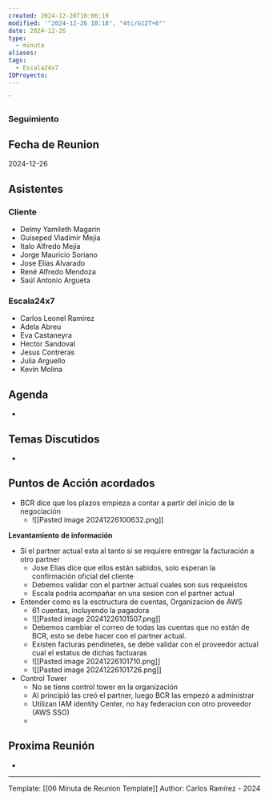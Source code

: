 ```yaml
---
created: 2024-12-26T10:06:19
modified: '"2024-12-26 10:18", "4tc/G12T+6"'
date: 2024-12-26
type:
  - minuta
aliases: 
tags:
  - Escala24x7
IDProyecto: 
---
```


`

### Seguimiento

## Fecha de Reunion
2024-12-26

## Asistentes

### Cliente
* Delmy Yamileth Magarin
* Guiseped Vladimir Mejia
* Italo Alfredo Mejía
* Jorge Mauricio Soriano
* Jose Elías Alvarado
* René Alfredo Mendoza
* Saúl Antonio Argueta
### Escala24x7
- Carlos Leonel Ramírez
-  Adela Abreu
- Eva Castaneyra
- Hector Sandoval
- Jesus Contreras
- Julia Arguello
- Kevin Molina

## Agenda
* 
## Temas Discutidos
*  

## Puntos de Acción acordados
- BCR dice que los plazos empieza a contar a partir del inicio de la negociación
	- ![[Pasted image 20241226100632.png]]

**Levantamiento de información** 
- Si el partner actual esta al tanto si se requiere entregar la facturación a otro partner
	- Jose Elias dice que ellos están sabidos, solo esperan la confirmación oficial del cliente
	- Debemos validar con el partner actual cuales son sus requieistos
	- Escala podria acompañar en una sesion con el partner actual
- Entender como es la esctructura de cuentas, Organizacion de AWS
	- 61 cuentas, incluyendo la pagadora
	- ![[Pasted image 20241226101507.png]]
	- Debemos cambiar el correo de todas las cuentas que no están de BCR, esto se debe hacer con el partner actual.
	- Existen facturas pendinetes, se debe validar con el proveedor actual cual el estatus de dichas factuaras
	- ![[Pasted image 20241226101710.png]]
	- ![[Pasted image 20241226101726.png]]
- Control Tower
	- No se tiene control tower en la organización
	- Al principió las creó el partner, luego BCR las empezó a administrar
	- Utilizan IAM identity Center, no hay federacion con otro proveedor (AWS SSO)
	- 
## Proxima Reunión
*   

---
Template: [[06 Minuta de Reunion Template]]
Author: Carlos Ramírez - 2024
